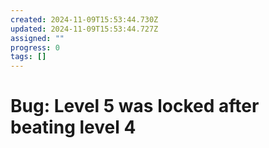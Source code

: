 ```yaml
---
created: 2024-11-09T15:53:44.730Z
updated: 2024-11-09T15:53:44.727Z
assigned: ""
progress: 0
tags: []
---
```


# Bug: Level 5 was locked after beating level 4
